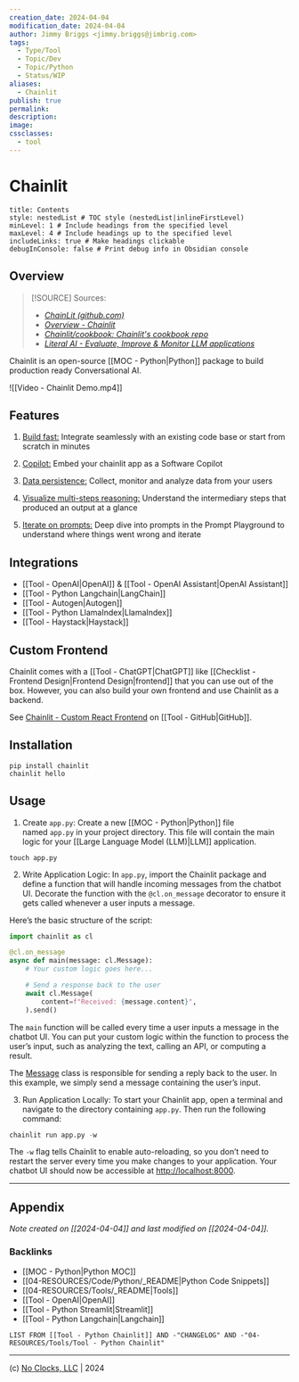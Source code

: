 ```yaml
---
creation_date: 2024-04-04
modification_date: 2024-04-04
author: Jimmy Briggs <jimmy.briggs@jimbrig.com>
tags:
  - Type/Tool
  - Topic/Dev
  - Topic/Python
  - Status/WIP
aliases:
  - Chainlit
publish: true
permalink:
description:
image:
cssclasses:
  - tool
---
```


# Chainlit

```table-of-contents
title: Contents 
style: nestedList # TOC style (nestedList|inlineFirstLevel)
minLevel: 1 # Include headings from the specified level
maxLevel: 4 # Include headings up to the specified level
includeLinks: true # Make headings clickable
debugInConsole: false # Print debug info in Obsidian console
```

## Overview

> [!SOURCE] Sources:
> - *[ChainLit (github.com)](https://github.com/Chainlit)*
> - *[Overview - Chainlit](https://docs.chainlit.io/get-started/overview)*
> - *[Chainlit/cookbook: Chainlit's cookbook repo](https://github.com/Chainlit/cookbook)*
> - *[Literal AI - Evaluate, Improve & Monitor LLM applications](https://getliteral.ai/)*

Chainlit is an open-source [[MOC - Python|Python]] package to build production ready Conversational AI.

![[Video - Chainlit Demo.mp4]]

## Features

1. [Build fast:](https://docs.chainlit.io/examples/openai-sql) Integrate seamlessly with an existing code base or start from scratch in minutes
    
2. [Copilot:](https://docs.chainlit.io/deployment/copilot) Embed your chainlit app as a Software Copilot
    
3. [Data persistence:](https://docs.chainlit.io/data-persistence/overview) Collect, monitor and analyze data from your users
    
4. [Visualize multi-steps reasoning:](https://docs.chainlit.io/concepts/step) Understand the intermediary steps that produced an output at a glance
    
5. [Iterate on prompts:](https://docs.chainlit.io/advanced-features/prompt-playground) Deep dive into prompts in the Prompt Playground to understand where things went wrong and iterate

## Integrations

- [[Tool - OpenAI|OpenAI]] & [[Tool - OpenAI Assistant|OpenAI Assistant]]
- [[Tool - Python Langchain|LangChain]]
- [[Tool - Autogen|Autogen]]
- [[Tool - Python LlamaIndex|LlamaIndex]]
- [[Tool - Haystack|Haystack]]

## Custom Frontend

Chainlit comes with a [[Tool - ChatGPT|ChatGPT]] like [[Checklist - Frontend Design|Frontend Design|frontend]] that you can use out of the box. However, you can also build your own frontend and use Chainlit as a backend.

See [Chainlit - Custom React Frontend](https://github.com/Chainlit/cookbook/tree/main/custom-frontend) on [[Tool - GitHub|GitHub]].

## Installation

```shell
pip install chainlit
chainlit hello
```

## Usage

1. Create `app.py`: Create a new [[MOC - Python|Python]] file named `app.py` in your project directory. This file will contain the main logic for your [[Large Language Model (LLM)|LLM]] application.

```shell
touch app.py
```

2. Write Application Logic: In `app.py`, import the Chainlit package and define a function that will handle incoming messages from the chatbot UI. Decorate the function with the `@cl.on_message` decorator to ensure it gets called whenever a user inputs a message.

Here’s the basic structure of the script:

```python
import chainlit as cl

@cl.on_message
async def main(message: cl.Message):
    # Your custom logic goes here...

    # Send a response back to the user
    await cl.Message(
        content=f"Received: {message.content}",
    ).send()
```

The `main` function will be called every time a user inputs a message in the chatbot UI. You can put your custom logic within the function to process the user’s input, such as analyzing the text, calling an API, or computing a result.

The [Message](https://docs.chainlit.io/api-reference/message) class is responsible for sending a reply back to the user. In this example, we simply send a message containing the user’s input.

3. Run Application Locally: To start your Chainlit app, open a terminal and navigate to the directory containing `app.py`. Then run the following command:

```python
chainlit run app.py -w
```

The `-w` flag tells Chainlit to enable auto-reloading, so you don’t need to restart the server every time you make changes to your application. Your chatbot UI should now be accessible at [http://localhost:8000](http://localhost:8000/).

***

## Appendix

*Note created on [[2024-04-04]] and last modified on [[2024-04-04]].*

### Backlinks

- [[MOC - Python|Python MOC]]
- [[04-RESOURCES/Code/Python/_README|Python Code Snippets]]
- [[04-RESOURCES/Tools/_README|Tools]]
- [[Tool - OpenAI|OpenAI]]
- [[Tool - Python Streamlit|Streamlit]]
- [[Tool - Python Langchain|Langchain]]



```dataview
LIST FROM [[Tool - Python Chainlit]] AND -"CHANGELOG" AND -"04-RESOURCES/Tools/Tool - Python Chainlit"
```

***

(c) [No Clocks, LLC](https://github.com/noclocks) | 2024